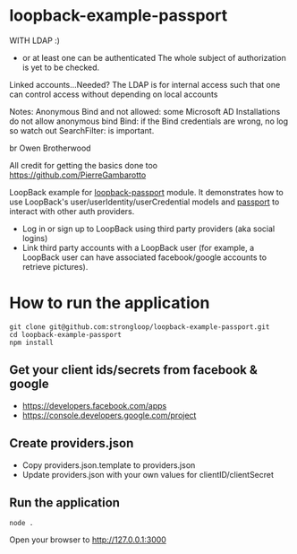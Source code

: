 # loopback-example-passport


WITH LDAP :)
- or at least one can be authenticated
The whole subject of authorization is yet to be checked.

Linked accounts...Needed? The LDAP is for internal access such that one can control access without depending on local accounts

Notes:
Anonymous Bind and not allowed: some Microsoft AD Installations do not allow anonymous bind
Bind: if the Bind credentials are wrong, no log so watch out
SearchFilter: is important.

br Owen Brotherwood
 
All credit for getting the basics done too https://github.com/PierreGambarotto


LoopBack example for [loopback-passport](https://github.com/strongloop/loopback-passport) module. It demonstrates how to use
LoopBack's user/userIdentity/userCredential models and [passport](http://passportjs.org) to interact with other auth providers.

- Log in or sign up to LoopBack using third party providers (aka social logins)
- Link third party accounts with a LoopBack user (for example, a LoopBack user can have associated facebook/google accounts to retrieve pictures).

# How to run the application

```
git clone git@github.com:strongloop/loopback-example-passport.git
cd loopback-example-passport
npm install
```

## Get your client ids/secrets from facebook & google

- https://developers.facebook.com/apps
- https://console.developers.google.com/project

## Create providers.json

- Copy providers.json.template to providers.json
- Update providers.json with your own values for clientID/clientSecret

## Run the application

```
node . 
```

Open your browser to http://127.0.0.1:3000


